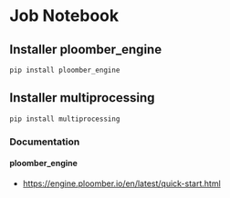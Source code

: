 # Job Notebook

## Installer ploomber_engine
```shell script
pip install ploomber_engine
```
## Installer multiprocessing
```shell script
pip install multiprocessing
```

### Documentation

#### ploomber_engine

- https://engine.ploomber.io/en/latest/quick-start.html
